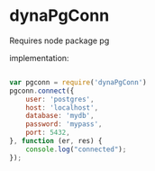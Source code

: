 # dynaPgConn
Requires node package pg

implementation:  

```javascript

var pgconn = require('dynaPgConn')
pgconn.connect({
	user: 'postgres',
	host: 'localhost',
	database: 'mydb',
	password: 'mypass',
	port: 5432,
}, function (er, res) {
	console.log("connected");
});

```

